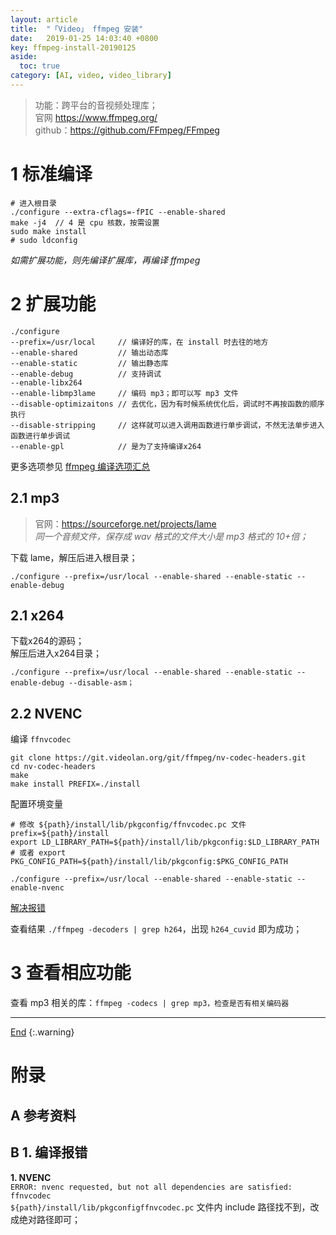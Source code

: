```yaml
---
layout: article
title:  "「Video」 ffmpeg 安装"
date:   2019-01-25 14:03:40 +0800
key: ffmpeg-install-20190125
aside:
  toc: true
category: [AI, video, video_library]
---
```

<span id='head'></span>  
> 功能：跨平台的音视频处理库；  
官网 <https://www.ffmpeg.org/>   
github：<https://github.com/FFmpeg/FFmpeg>   

<!--more-->

# 1 标准编译  
```
# 进入根目录  
./configure --extra-cflags=-fPIC --enable-shared  
make -j4  // 4 是 cpu 核数，按需设置  
sudo make install  
# sudo ldconfig
```
*如需扩展功能，则先编译扩展库，再编译 ffmpeg*  

# 2 扩展功能  
```shell
./configure   
--prefix=/usr/local     // 编译好的库，在 install 时去往的地方  
--enable-shared         // 输出动态库
--enable-static         // 输出静态库
--enable-debug          // 支持调试
--enable-libx264   
--enable-libmp3lame     // 编码 mp3；即可以写 mp3 文件  
--disable-optimizaitons // 去优化，因为有时候系统优化后，调试时不再按函数的顺序执行  
--disable-stripping     // 这样就可以进入调用函数进行单步调试，不然无法单步进入函数进行单步调试  
--enable-gpl            // 是为了支持编译x264  
```

更多选项参见 [ffmpeg 编译选项汇总](http://www.cnblogs.com/wainiwann/p/4204230.html)  

## 2.1 mp3
>官网：<https://sourceforge.net/projects/lame>  
*同一个音频文件，保存成 wav 格式的文件大小是 mp3 格式的 10+倍；*  

下载 lame，解压后进入根目录；  
```
./configure --prefix=/usr/local --enable-shared --enable-static --enable-debug  
```

## 2.1 x264  
下载x264的源码；    
解压后进入x264目录；   
```
./configure --prefix=/usr/local --enable-shared --enable-static --enable-debug --disable-asm；  
```

## 2.2 NVENC
编译 `ffnvcodec`    
```
git clone https://git.videolan.org/git/ffmpeg/nv-codec-headers.git
cd nv-codec-headers
make
make install PREFIX=./install
```
配置环境变量    
```
# 修改 ${path}/install/lib/pkgconfig/ffnvcodec.pc 文件 prefix=${path}/install
export LD_LIBRARY_PATH=${path}/install/lib/pkgconfig:$LD_LIBRARY_PATH
# 或者 export PKG_CONFIG_PATH=${path}/install/lib/pkgconfig:$PKG_CONFIG_PATH
```

```
./configure --prefix=/usr/local --enable-shared --enable-static --enable-nvenc
```
[解决报错](#nvenc_error)    

查看结果 `./ffmpeg -decoders | grep h264`，出现 `h264_cuvid` 即为成功；       


# 3 查看相应功能
查看 mp3 相关的库：`ffmpeg -codecs | grep mp3，检查是否有相关编码器`  


-------------------  
[End](#head)
{:.warning}  


# 附录

## A 参考资料

## B 1. 编译报错
<span id="nvenc_error">**1. NVENC**</span>     
`ERROR: nvenc requested, but not all dependencies are satisfied: ffnvcodec`    
`${path}/install/lib/pkgconfigffnvcodec.pc` 文件内 include 路径找不到，改成绝对路径即可；         
